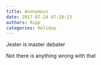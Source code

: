 ```yaml
---
title: Anonymous
date: 2017-07-24 07:28:13
authors: Ripp
categories: Holiday
---
```


 Jester is master debater 

Not there is anything wrong with that